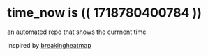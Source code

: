 # time_now is (( 1718780400784 ))

an automated repo that shows the currnent time

inspired by [breakingheatmap](https://github.com/breakingheatmap/breakingheatmap)
